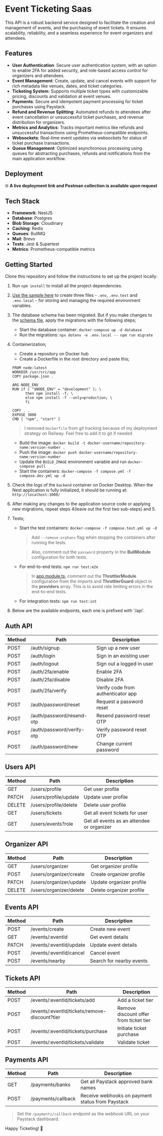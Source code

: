 # Event Ticketing Saas

This API is a robust backend service designed to facilitate the creation and management of events, and the purchasing of event tickets. It ensures scalability, reliability, and a seamless experience for event organizers and attendees.

## Features

- **User Authentication**: Secure user authentication system, with an option to enable 2FA for added security, and role-based access control for organizers and attendees.
- **Event Management**: Create, update, and cancel events with support for rich metadata like venues, dates, and ticket categories.
- **Ticketing System**: Supports multiple ticket types with customizable pricing, discounts and validation at event venues.
- **Payments**: Secure and idempotent payment processing for ticket purchases using Paystack.
- **Refund and Revenue Splitting**: Automated refunds to attendees after event cancellation or unsuccessful ticket purchases, and revenue distribution for organizers.
- **Metrics and Analytics**: Tracks important metrics like refunds and unsuccessful transactions using Prometheus-compatible endpoints.
- **Websockets**: Real-time event updates via websockets for status of ticket purchase transactions.
- **Queue Management**: Optimized asynchronous processing using queues for abstracting purchases, refunds and notifications from the main application workflow.

## Deployment

:globe_with_meridians: **A live deployment link and Postman collection is available upon request**

## Tech Stack

- **Framework**: NestJS
- **Database**: Postgres
- **Blob Storage**: Cloudinary
- **Caching**: Redis
- **Queues**: BullMQ
- **Mail**: Brevo
- **Tests**: Jest & Supertest
- **Metrics**: Prometheus-compatible metrics

## Getting Started

Clone this repository and follow the instructions to set up the project locally:

1. Run `npm install` to install all the project dependencies.
1. [Use the sample here](./.env.example) to create three files - `.env`, `.env.test` and `.env.local` - for storing and managing the required environment variables.
1. The database schema has been migrated. But if you make changes to the [schema file](prisma/schema.prisma), apply the migrations with the following steps;
   - Start the database container: `docker-compose up -d database`
   - Run the migrations: `npx dotenv -e .env.local -- npm run migrate`
1. Containerization;

   - Create a repository on Docker hub
   - Create a Dockerfile in the root directory and paste this;

   ```
   FROM node:latest
   WORKDIR /usr/src/app
   COPY package.json .

   ARG NODE_ENV
   RUN if [ "$NODE_ENV" = "development" ]; \
         then npm install -f; \
         else npm install -f --only=production; \
         fi

   COPY . .
   EXPOSE 3000
   CMD [ "npm", "start" ]
   ```

   > I removed `Dockerfile` from git tracking because of my deployment strategy on Railway. Feel free to add it to git if needed

   - Build the image: `docker build -t docker-username/repository-name:version-number .`
   - Push the image: `docker push docker-username/repository-name:version-number`
   - Update the `BUILD_IMAGE` environment variable and run `docker-compose pull`
   - Start the containers: `docker-compose -f compose.yml -f compose.dev.yml up -d`

1. Check the logs of the `backend` container on Docker Desktop. When the Nest application is fully initialized, it should be running at: `http://localhost:3000/`
1. After making any changes to the application source code or applying new migrations, repeat steps 4(leave out the first two sub-steps) and 5.
1. Tests;

   - Start the test containers: `docker-compose -f compose.test.yml up -d`

      > Add `--remove-orphans` flag when stopping the containers after running the tests.

      > Also, comment out the `password` property in the **BullModule** configuration for both tests.

   - For end-to-end tests: `npm run test:e2e`

     > In [app.module.ts](src/app.module.ts), comment out the **ThrottlerModule** configuration from the imports and **ThrottlerGuard** object in the **providers** array. This is to avoid rate limiting errors in the end-to-end tests.

   - For integration tests: `npm run test:int`

1. Below are the available endpoints, each one is prefixed with '/api'.

## Auth API

| Method | Path                      | Description                        |
| ------ | ------------------------- | ---------------------------------- |
| POST   | /auth/signup              | Sign up a new user                 |
| POST   | /auth/login               | Sign in an existing user           |
| POST   | /auth/logout              | Sign out a logged in user          |
| POST   | /auth/2fa/enable          | Enable 2FA                         |
| POST   | /auth/2fa/disable         | Disable 2FA                        |
| POST   | /auth/2fa/verify          | Verify code from authenticator app |
| POST   | /auth/password/reset      | Request a password reset           |
| POST   | /auth/password/resend-otp | Resend password reset OTP          |
| POST   | /auth/password/verify-otp | Verify password reset OTP          |
| POST   | /auth/password/new        | Change current password            |

## Users API

| Method | Path                  | Description                                |
| ------ | --------------------- | ------------------------------------------ |
| GET    | /users/profile        | Get user profile                           |
| PATCH  | /users/profile/update | Update user profile                        |
| DELETE | /users/profile/delete | Delete user profile                        |
| GET    | /users/tickets        | Get all event tickets for user             |
| GET    | /users/events?role    | Get all events as an attendee or organizer |

## Organizer API

| Method | Path                    | Description              |
| ------ | ----------------------- | ------------------------ |
| GET    | /users/organizer        | Get organizer profile    |
| POST   | /users/organizer/create | Create organizer profile |
| PATCH  | /users/organizer/update | Update organizer profile |
| DELETE | /users/organizer/delete | Delete organizer profile |

## Events API

| Method | Path                    | Description              |
| ------ | ----------------------- | ------------------------ |
| POST   | /events/create          | Create new event         |
| GET    | /events/:eventId        | Get event details        |
| PATCH  | /events/:eventId/update | Update event details     |
| POST   | /events/:eventId/cancel | Cancel event             |
| POST   | /events/nearby          | Search for nearby events |

## Tickets API

| Method | Path                                          | Description                            |
| ------ | --------------------------------------------- | -------------------------------------- |
| POST   | /events/:eventId/tickets/add                  | Add a ticket tier                      |
| POST   | /events/:eventId/tickets/remove-discount?tier | Remove discount offer from ticket tier |
| POST   | /events/:eventId/tickets/purchase             | Initiate ticket purchase               |
| POST   | /events/:eventId/tickets/validate             | Validate ticket                        |

## Payments API

| Method | Path               | Description                                      |
| ------ | ------------------ | ------------------------------------------------ |
| GET    | /payments/banks    | Get all Paystack approved bank names             |
| POST   | /payments/callback | Receive webhooks on payment status from Paystack |

> Set the `/payments/callback` endpoint as the webhook URL on your Paystack dashboard.

Happy Ticketing! :rocket:
